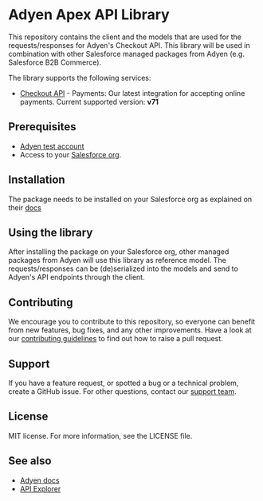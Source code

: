 # Adyen Apex API Library

This repository contains the client and the models that are used for the requests/responses for Adyen's Checkout API.
This library will be used in combination with other Salesforce managed packages from Adyen (e.g. Salesforce B2B Commerce).

The library supports the following services:

* [Checkout API](https://docs.adyen.com/api-explorer/#/CheckoutService/v64/overview) - Payments: Our latest integration for accepting online payments. Current supported version: **v71**

## Prerequisites
-   [Adyen test account](https://docs.adyen.com/get-started-with-adyen)
-   Access to your [Salesforce org](https://login.salesforce.com/).

## Installation
The package needs to be installed on your Salesforce org as explained on their [docs](https://developer.salesforce.com/docs/atlas.en-us.sfdx_dev.meta/sfdx_dev/sfdx_dev_dev2gp_install_pkg.htm)

## Using the library
After installing the package on your Salesforce org, other managed packages from Adyen will use this library as reference model.
The requests/responses can be (de)serialized into the models and send to Adyen's API endpoints through the client.

## Contributing
We encourage you to contribute to this repository, so everyone can benefit from new features, bug fixes, and any other improvements.
Have a look at our [contributing guidelines](https://github.com/Adyen/.github/blob/master/CONTRIBUTING.md) to find out how to raise a pull request.

## Support
If you have a feature request, or spotted a bug or a technical problem, create a GitHub issue. For other questions, contact our [support team](https://support.adyen.com/hc/en-us/requests/new?ticket_form_id=360000705420).

## License
MIT license. For more information, see the LICENSE file.

## See also
* [Adyen docs](https://docs.adyen.com/)
* [API Explorer](https://docs.adyen.com/api-explorer/)
